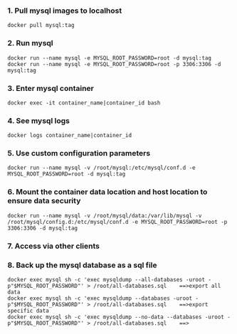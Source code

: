 ### 1. Pull mysql images to localhost

    docker pull mysql:tag

### 2. Run mysql

    docker run --name mysql -e MYSQL_ROOT_PASSWORD=root -d mysql:tag
    docker run --name mysql -e MYSQL_ROOT_PASSWORD=root -p 3306:3306 -d mysql:tag
    
### 3. Enter mysql container

    docker exec -it container_name|container_id bash
    
### 4. See mysql logs

    docker logs container_name|container_id
    
### 5. Use custom configuration parameters

    docker run --name mysql -v /root/mysql:/etc/mysql/conf.d -e MYSQL_ROOT_PASSWORD=root -d mysql:tag
    
### 6. Mount the container data location and host location to ensure data security

    docker run --name mysql -v /root/mysql/data:/var/lib/mysql -v /root/mysql/config.d:/etc/mysql/conf.d -e MYSQL_ROOT_PASSWORD=root -p 3306:3306 -d mysql:tag
    
### 7. Access via other clients

### 8. Back up the mysql database as a sql file

    docker exec mysql sh -c 'exec mysqldump --all-databases -uroot -p"$MYSQL_ROOT_PASSWORD"' > /root/all-databases.sql    ==>export all data
    docker exec mysql sh -c 'exec mysqldump --databases -uroot -p"$MYSQL_ROOT_PASSWORD"' > /root/all-databases.sql    ==>export specific data
    docker exec mysql sh -c 'exec mysqldump --no-data --databases -uroot -p"$MYSQL_ROOT_PASSWORD"' > /root/all-databases.sql    ==>
